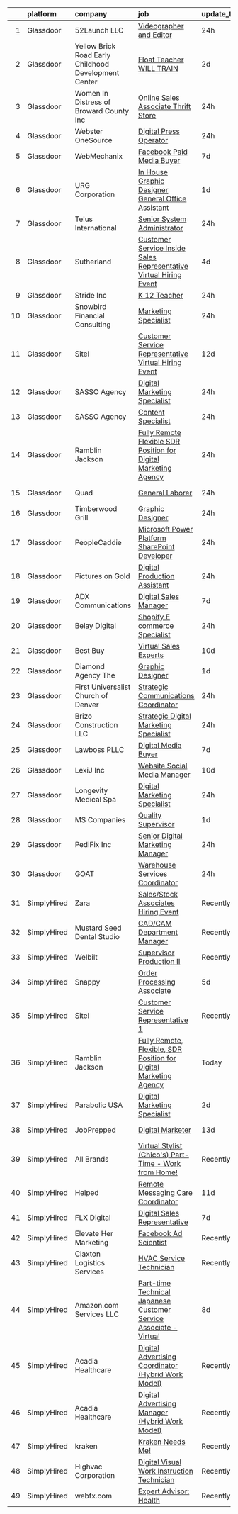 

|    | platform    | company                                              | job                                                                                                                                                                                                                                                                                                                                                                                                                                                                                                                                                                                                                                                                                                                                                                                                                                                                                                                                                                                                                                                                                                                                                     | update_time   | location             |
|---:|:------------|:-----------------------------------------------------|:--------------------------------------------------------------------------------------------------------------------------------------------------------------------------------------------------------------------------------------------------------------------------------------------------------------------------------------------------------------------------------------------------------------------------------------------------------------------------------------------------------------------------------------------------------------------------------------------------------------------------------------------------------------------------------------------------------------------------------------------------------------------------------------------------------------------------------------------------------------------------------------------------------------------------------------------------------------------------------------------------------------------------------------------------------------------------------------------------------------------------------------------------------|:--------------|:---------------------|
|  1 | Glassdoor   | 52Launch  LLC                                        | [Videographer and Editor](https://www.glassdoor.com/partner/jobListing.htm?pos=122&ao=1110586&s=58&guid=00000182aa96b1e4ad92c9171c0974f9&src=GD_JOB_AD&t=SR&vt=w&ea=1&cs=1_c5b06cfd&cb=1660719379732&jobListingId=1008074247429&cpc=AD396490361E83B7&jrtk=3-0-1gal9dcmritle801-1gal9dcnikckr800-ae3fb79d69bd6bd1--6NYlbfkN0DZZww-p_mr8GWlqIRBY21Wjl_Fk3kglyx5_HcxykVqwXZdTK_RQWJFrWtbYhgdtNMDiVeeHOfhcA2MNBnnXmsSlfR-3K3tU4MA1z9MSt5AlshsUllDUdWk4VXDIdveiHOewIdA4Y9MtrJuAzktvgx4VGI7b_qQzeeXXJFLi7ALxUvQKer3-n7q3_5ai5bKoiaQ5oxS9MR2X616dnDSrxvcLOqY9zxOqSi4pNrk5yXYCOmrNf0V64PO8WS5s8fB_fk1OgDRfgmQH8OjLu0AFnRpo6XM8EDCGaZgszF3vw8hbYBoRY-3_cxP9er-eEtOClTyghtL-noKaYI_taGf_GHoUFdwxv93fLm8oi9PkE9hRvIKR999ONE5gHJ3km2XjcfaQD8saFWljsBbBgkqEhZuBXNh1GsyHopdA5ponu6ybyQPkqAhox5ZL_AwAi69TmDYnOnDTW1I5aXh4agUUUCDQNSkiGzsmXSHEGAO658eO6agIUDgTu5yTZXfxcnMj8S1UcGUtXffqQ%3D%3D)                                                                                                                                                                                                                                                                          | 24h           | Framingham, MA       |
|  2 | Glassdoor   | Yellow Brick Road Early Childhood Development Center | [Float Teacher   WILL TRAIN](https://www.glassdoor.com/partner/jobListing.htm?pos=113&ao=1110586&s=58&guid=00000182aa96b1e4ad92c9171c0974f9&src=GD_JOB_AD&t=SR&vt=w&ea=1&cs=1_9735487d&cb=1660719379731&jobListingId=1008070678597&cpc=968C91D10CA48408&jrtk=3-0-1gal9dcmritle801-1gal9dcnikckr800-f44c73951e2bd173--6NYlbfkN0By894bYVAw3DJzQQDPgRjK5Y_hEQFS4SfYbfsAwMxwiZ1QGHFfmb9vR7UixgIWZqRaAPDat4PjTDFCqgUOd9bQ389Xn11jfEVATgD3iLCZ7ROMzvTKpXGmYJnc8g1eE2sbhzQIrRwtFlPowPMl3XjC5dBtTXsIfENrOG4TD0wVcKpdHl52qUFDggXSgHmu5eCfweA3jArqXgx-4QhcgLUOcHX62DqaNznMJ5gwFtVwEj0xP9Ke60oWKBo9UBalvlM4Ft_9-vELoZaYFHZFy93AH6dtUA8XiIpVpx2yURNCkRcohBqQo0KDX7h9tUGALzfxyowoHBUVL_RDQaD7kykUsdAhHnCFrnPe4uVa4AOcFRBkPTXMSNctaiaDMgz4Fsv8Coxsaj4l0ny15BIVuauVnFOWr1vZOkUF05UePtRSpdSSYCFb7NP3e3NkDKCQxV74tZpEwjw_HuHlR1tt5iX5SscHC1OXkpbIsABuIptua4hxOuFNSwbSpP0tTViWtwnQzCfI-lzXvQ%3D%3D)                                                                                                                                                                                                                                                                       | 2d            | Minnetonka, MN       |
|  3 | Glassdoor   | Women In Distress of Broward County  Inc             | [Online Sales Associate Thrift Store](https://www.glassdoor.com/partner/jobListing.htm?pos=123&ao=1110586&s=58&guid=00000182aa96b1e4ad92c9171c0974f9&src=GD_JOB_AD&t=SR&vt=w&ea=1&cs=1_027ad985&cb=1660719379732&jobListingId=1008073582860&cpc=70D6958B2CFB98E6&jrtk=3-0-1gal9dcmritle801-1gal9dcnikckr800-3e2489478b1d4969--6NYlbfkN0CIrh6IBDBrgnsBvyeMr34tu2mBBzIieLAAgtM-yxnsuc4VkHyyDST0ljTxVH7OLy4Dd-PVJG0kjNw07uCmW7BE71zmTmfbP78zIzUIDEDSP0kkyL3vnbXkKaelD4rwUoKtJWAH2ZHnn5p_iwsjOX0ro-7GDG90oPr_8BShLDcFBJxVg1el3UKyGomyW_8JeJpx51ZmCsH4ikiOOfV0-6XnoviOSfzy5mCFTMofLdbDiY3o-35E5erez-3odAdRBc7tzcYN1OkT2xJMQyz1JVXUZ2fpyPp1bEVzN6tcLPXsRLgO4Wk7kpb69s3elLpFiT53pUwyy_h1fgnZ35YJCA7nNpu8jVsH7xKacmbI5XI6oOgiW3QdQhPCLcY31mwG07xYRgP579Tb-AOIrLHWc_YrybgIeHc7CxNocrPkJPweawK-zLv78B3_MetNb8XtSUv29hkaEeDFt8fuyxwl3gaSfxzbmXQ0u6WjKTZkmIS0jJpMRprOXXq2LgSmO1XSM0P0QnDLpBuiSg%3D%3D)                                                                                                                                                                                                                                                              | 24h           | Margate, FL          |
|  4 | Glassdoor   | Webster OneSource                                    | [Digital Press Operator](https://www.glassdoor.com/partner/jobListing.htm?pos=101&ao=1110586&s=58&guid=00000182aa96b1e4ad92c9171c0974f9&src=GD_JOB_AD&t=SR&vt=w&ea=1&cs=1_60efd91b&cb=1660719379729&jobListingId=1008073409957&cpc=1C3318CDCA7FE79A&jrtk=3-0-1gal9dcmritle801-1gal9dcnikckr800-c36d78369e22a385--6NYlbfkN0D4nuovUOU2dPryPr7-xanE7ZFWASvaSyNm3BqXIbrO0v46kTBl3eyu0XtOk5wI0ybFsnawyVp50fi05lkAAennmN-3j75_S-QH5ALOVkCWHmMvviisdhCxXQ2VAwjV-3kOetHAvburJFC_1JLKF0yQuCa4gOpxOAP48Ao1M4JnHWhKZlnfJc87svnwMrDIg-1C_uXj9vsxHPDDFdp9nvHHowdy9_WmlSrSu6ylUTNznqBRu7esg8jHK-MF0UTwiBH338hJU8J-7VDgkSTnalnVvuSYmB1sfUb0upfiVQuH8V7kqa2EuQOxrh_ldcbaIQTXPtedo2ilgqYelyEu_E6CBp2DWOLN1k4KquvTB6F87QdDuTIta76CDE_oiiWw0MumoQ-svh3Vi1ebJpKVW4YXUxb8jdcb6WNGPB0UmF5YhI9pOVUOg1OlO7uuQahyqTfQUatwpsxeMfgQXTvMJfl2mVH4xwO5sBb-fjyVTx7h3JmbXrUmOpiJKGjZI0ugeRqZ_MpziWhcTQ%3D%3D)                                                                                                                                                                                                                                                                           | 24h           | Hanson, MA           |
|  5 | Glassdoor   | WebMechanix                                          | [Facebook Paid Media Buyer](https://www.glassdoor.com/partner/jobListing.htm?pos=115&ao=1110586&s=58&guid=00000182aa96b1e4ad92c9171c0974f9&src=GD_JOB_AD&t=SR&vt=w&ea=1&cs=1_95e66960&cb=1660719379731&jobListingId=1008063592710&cpc=FD1C1DA32C38CFA7&jrtk=3-0-1gal9dcmritle801-1gal9dcnikckr800-cd54ffa0757bbdd4--6NYlbfkN0CObCLfMXTMyL_KECV5RXNXvpiwa4VbeSNQgmgyWO1SbvZMZ-Bd6wYTC1KVZGXovGLKiXpHxbyuBZW-ID9bl3TMszi7O-dUbcGRUuP6-wIHKr7V54zFrQwU7xRdhFqDXt0_jTKDoATrEIuK7VHVkfSsaIiliaDn8QuJQ5X2fOScqeekEnktNTFOI71Hi9VK4O1Rhcr8ghxxp-Fnb-mmPcvclGi_xXZKusj-IS9upnnzVbnHzGRYgZHzSemopVRWz5aYy5ffGzK6Vvxg2SYFZu8Yu6HdstFgzFR2ckg8oxc1SolMv7pIultmQtoHl2U8Xcz9GTu7cw6Koa8zz1jjycpjSpog9PwEOia9YOrQtanteCnjEPNUayPbMPavM3bhj7LBCeItgHCx92yogFnGXluKeJYQ-Op6bnb59z8j_T8cjAzVZ_lfLXK6KWO5FNVU-RUpBS_HmJOhwnk1DUxWyY1W)                                                                                                                                                                                                                                                                                                                                    | 7d            | Remote               |
|  6 | Glassdoor   | URG Corporation                                      | [In House Graphic Designer   General Office Assistant](https://www.glassdoor.com/partner/jobListing.htm?pos=129&ao=1110586&s=58&guid=00000182aa96b1e4ad92c9171c0974f9&src=GD_JOB_AD&t=SR&vt=w&ea=1&cs=1_70edb09d&cb=1660719379732&jobListingId=1008071932055&cpc=E521981D00147CE2&jrtk=3-0-1gal9dcmritle801-1gal9dcnikckr800-fbf917e1c83c2e0f--6NYlbfkN0Bo23W1IJJ1KIwA6qtxJizX_EjRAEQaVZYjHmbVMCT4waUppyhVOVy5fyeF7ufy8h2QAQcNMZbPOfDfD7t4_gp3hYyPIbT-VQ5cPCVWInd3ulZl8w5rE2gfPeo-NONdOn9lA6rp-gcrHrreMHB-zybyJwBe4h_l-Bp9q01mhRTFyaCb5KNfZ9YEjwDM2_ynZmHj5bEKX1IOf1wd2foe5BGnjSIF9-EsII1ArumDmtRutpCvi89qRFGDv2JZPIeGpMxGxX3ZqAL36xgdn24V3pVM4YtWRwJgZKie0kFnbMuP095qZh9yVK8yeNgDdY2juQuiPOUBXelWIROQPhJ6QaEVD2BKHdM5dS7XyPDANR0VSt69ORT6fabdTaAPNwG2-XNtrJS_awDdXUXYP9kHkfSEDB-CNa4zA58D4XRXt6L_xL5Or7zAK3j-8509DHJlUBx9Tb_dypdvD6jOdzwyLyNssMWjap1T22sgWzwp8vV1qgi9Xmi54T3UOrdeV5HqzGP9qdVMUHQTJm5Di7rYgGvCvF4yoGA3upz1lcSQADSiHg%3D%3D)                                                                                                                                                                                                             | 1d            | Chapel Hill, NC      |
|  7 | Glassdoor   | Telus International                                  | [Senior System Administrator](https://www.glassdoor.com/partner/jobListing.htm?pos=105&ao=1110586&s=58&guid=00000182aa96b1e4ad92c9171c0974f9&src=GD_JOB_AD&t=SR&vt=w&ea=1&cs=1_6bb56e87&cb=1660719379730&jobListingId=1008073895518&cpc=6A461AFE751253A5&jrtk=3-0-1gal9dcmritle801-1gal9dcnikckr800-fa5dc5aa041090b7--6NYlbfkN0AdGrDT_OdrtthzsxK-GnvOK7_TOwTlzanfCd5piQttZR8OGn77ICtGPtv5gJXjguIJyb81xq_Ys10_x1SOhGgob43T67--HONAC4AlqkKoCwwyQ-edocub9_LmdKr5FvRVn0zwO5l2lVlgHkH_OM8w1YKpldEFOeZc552ISshWPSG5RYFPrN2XTTZ_j51XQDxEiUFvcPh23DPF8ReLd0YV1-hejRi5egWzjSybhJ1k9c6zidFZwlv8fl5MvjshTssFW7oMBFURbSTIm12OmRO2DOYwAwv26ZyFdrQDDaHbER-iH035bZpKUo1yUmbDfhXaMScnY7AeSG7EkCevdjlHhFDxh8V67hE01PgjKKAhY_3pUNFBHm4rpKx4OpZYCyW50G_stO45FKJ2JM8LN1NgC2GHwlPdaV5LaQUsX6pTftRBg5QExVM5mfat11vNMxckA5hXdDlltrqdx77e47OQNUiYDakZ_453IDpWYHH_0SBWGdPflnblf5E94dDnihipHPDU0MrBpw%3D%3D)                                                                                                                                                                                                                                                                      | 24h           | Charlotte, NC        |
|  8 | Glassdoor   | Sutherland                                           | [Customer Service Inside Sales Representative Virtual Hiring Event](https://www.glassdoor.com/partner/jobListing.htm?pos=130&ao=1110586&s=58&guid=00000182aa96b1e4ad92c9171c0974f9&src=GD_JOB_AD&t=SR&vt=w&cs=1_eacf5bd2&cb=1660719379732&jobListingId=1008069042888&cpc=1FF74F442D7FC309&jrtk=3-0-1gal9dcmritle801-1gal9dcnikckr800-770071abf3789e1f--6NYlbfkN0Btxs39KmTzjw_u_hUXcyTcLpNeUj18C2Nw5A7DCW0FWFwa25KnV6CXmPRy6i4itVZ24HnDKbOVR1LezfCgPVyd8SHq889wpswUBrQgfWZPBX43NE8TJgjZGgZmNOhPp3xK9juAsjpG_C2FuCx_9eYFm2hC3jryOcoxKsJ3P3Dd8B7HD6qgGKxTUiEfi3k0DeOI2ffD34aCYSpfeJ9axsb_3GYSe6ayAarnGYre0UwDfiprlZPoxHEiKQ76pkNvq875GKxZR7ZS_6Fc4XHUhytTFx6gDR_qyTTSPxiNM0vd-ROe1KCNv2VLPQYlZ04PvxKJbiWAfh4t9_EURl7wUnjqgygRzneMOlcKdBod9VCrfhtwYcVk8BBQdfjz9KU8Z9vuV3N6FKJphw4EVq6JFEHxMqRYZ1sFIcy3L9hEDgQiffN2T_g8CqNVTSovjmQsELLxKez1TbmdDP41iN3bYXE7b24gjQQPZ9i3kZZIyEAVusWszBDtKeZXzGRa4KKAjPYzwt0NsPpvf-GZhGQKb0c9RKBAxF9z-pzF4urkBtKALhMEy2OJ1plLHOlXcPlXmnvQy7CHzksH4RFNRs60omNtVcycuMOWeI3JOJ6XQoANnZu7bcaRUJuoVgDqbNI15vsGWqAvVE7kow25n9oUClhygHlUGg8E-sAOgzY0JG_NIV3KcCxjzh4RxCozGvLAn4ETU9JwWnnELsfEc1w33jflWFX0LgCc2qEiyp18yc2EGEJR5lvJCqht) | 4d            | Rochester, NY        |
|  9 | Glassdoor   | Stride  Inc                                          | [K 12 Teacher](https://www.glassdoor.com/partner/jobListing.htm?pos=124&ao=1110586&s=58&guid=00000182aa96b1e4ad92c9171c0974f9&src=GD_JOB_AD&t=SR&vt=w&cs=1_e196a3ca&cb=1660719379732&jobListingId=1008073937456&cpc=4050D81B60456B41&jrtk=3-0-1gal9dcmritle801-1gal9dcnikckr800-637431e51d886671--6NYlbfkN0CvdwklXJR8ilq33FGhQFFoe6FMxHufu4eEPSreuBfVLvJsr4_xgAHFrJ8v_5jZ5POUwkcW5AkW80lWot-onemPgRu57g6I9AWM6wQWme8EVV8m29buCh4RCVKnCL3tOucg6ol6s5MFoECcxEhFb0umS8uDQrV_qOEzLo_eh3Rurz072XqTW4MxLCzygvTxsi8fXf4ERTKbHYlyLh6-JrG0gQGrh4QsiNAU6oqAFj5t3MUp21DafJpp5O97OcAp-jQLryIZnDHjxHpqfHK1ym8wpYInmxbCovFV54DsgiMzfXNo5girsuiR2kfepjZMRdrleqMjai__F6A1dho0PoZEtWyGQ2loadbsyudHnvvpH6OmONgoe6DEiBRxdZuG0PCUwhPLWGearnFS-rpYUSZ-xLjPz29TeUB8Mz6kWAM1y0hChBT-5gkCVB56UZvt2ZT-fyIxl4dqJkhGfUqefLuY9zolHUDBjOWbnb2AcCMVYFi-ybP6NWaqstAX1dWOoemcd0Zxibw-1z7xsyPGI_-pX-XK63X-j1rPZnUHQUSiR_8_vkPEZwxaQVVS4xg8iaMmE1dbXUZ4XfTVpZLfeCgj5O-_wAh_ndMkTA5aJXOCYJtnEER79hhB3ab0NFjPdYtkiy68_sO9Ese4Zem9jCz_)                                                                                                                                                      | 24h           | Remote               |
| 10 | Glassdoor   | Snowbird Financial Consulting                        | [Marketing Specialist](https://www.glassdoor.com/partner/jobListing.htm?pos=121&ao=1110586&s=58&guid=00000182aa96b1e4ad92c9171c0974f9&src=GD_JOB_AD&t=SR&vt=w&ea=1&cs=1_8ddc53f0&cb=1660719379731&jobListingId=1008073756723&cpc=751E07EB93E4E93C&jrtk=3-0-1gal9dcmritle801-1gal9dcnikckr800-b450575146efc136--6NYlbfkN0AS3oPsAAmCngCu4U51_2RxXyfS7TdWOFtWPOafNW52IzSReWxrra4iaYvbTqMh84k9K4pMgLB2pilA_Mxpii0YSgz6uBJnmWGT8pEMJgE7W6gDAFvfQj9xWAtXlehkEwSebt4JW_njAyVPLHny_n0lEtghlw66rzC-hPL5CUtUINp1jkqWIN1HVEfRAFmvCuq83Qc5dd7ZmZquXF1tT6jmIhsVHvgE4IebQn_ZkgsREOc2ne55cuNgpX-jLnNEa2bdPWJONTU7Zq1knUPvsrUXK07lroNcx6MOq-N2cURotHuQJflrxgKl1jfjKC5I6XbBR7Kl-JoX1dDuEoRu_0NiP71IokEANGyGjhbUWgDTLdHOyoCxZasB84PTQNmlF7teaNoOdU6AqVXjQDsBXmQpxDAkR4898Yeu-JVLicRMd12V8UZ0cQxGm8np0rNdwsCSHDJ5RNn01dDjmK-b0G1uaF2CnjMKZkziX4jKgaPHdntqoLY2xx6teVkbZseikfqpXd3yESGV9Q%3D%3D)                                                                                                                                                                                                                                                                             | 24h           | Naples, FL           |
| 11 | Glassdoor   | Sitel                                                | [Customer Service Representative Virtual Hiring Event](https://www.glassdoor.com/partner/jobListing.htm?pos=125&ao=1110586&s=58&guid=00000182aa96b1e4ad92c9171c0974f9&src=GD_JOB_AD&t=SR&vt=w&cs=1_0e8026e1&cb=1660719379732&jobListingId=1008053101515&cpc=632C08DE5A4EA969&jrtk=3-0-1gal9dcmritle801-1gal9dcnikckr800-7149356586e82d9e--6NYlbfkN0Btxs39KmTzjw_u_hUXcyTcLpNeUj18C2Nw5A7DCW0FWPIovQIH5oyMC9BvLg0A8mUolhh8L4fBTRL2x-tr4i1mgL-9ngQT2Fls0mW82ZoL2rb1O1cwjqyIK_SNt9exYnWGnuZvRfvugd91MqPU03GH5fMsduQoU624-EQxL5fUlZhpN0Q0hid7Feawl4GdRs6BuO2Mdjr3Uhxgi0dGv69Hc77EsB4g581IWI_usPSpQAXKJlaXPt5AtP7ivB1YuLL2_Tj1u1I3m4NapIVpC0e0uHCqx5mUmoEzUtPnW3jHXmX2aJYntwd5VMqjghP56wLzbg7HtGgCQ1ccMYCMNVKjyAuDeXrCuVqKn6fXzceLcLzyYTefxtr1biOHiciwTXjc8x5lOpD__Xtxh5-yYasCbRxQJcqCLgvIfbFx5Mn7YV-8PjmAX_6Dgd-TMHQJpBOSJWq1IEpE5ZcctYMiKe4YqDIkZMl2KXXZ8yAQrfWjMpkozuGr7Sc8t5Ae4R-PAirITjry7S4CPRFO8pnKulmCOqFBprX7ytfYx2DXsbRBSyJ_NFiZfRWq2DWRXjEzomnV7OzwBygMTH-EJk4l_pWHMbdpUCxFemBKt2BH_zIwSTmklJqDz0EtPa5ZbGMP8miGSZZRKpQ2YIF8Xn_GHyGajv8w7ObVAifvSfxLTV2D3Sugh3I_WFh73ocKPBktaR_v5fkPaRRNcScFNR4vMZEgx4W1FdYhCkOFlYExyWbPbA%3D%3D)                  | 12d           | Crossville, TN       |
| 12 | Glassdoor   | SASSO Agency                                         | [Digital Marketing Specialist](https://www.glassdoor.com/partner/jobListing.htm?pos=107&ao=1110586&s=58&guid=00000182aa96b1e4ad92c9171c0974f9&src=GD_JOB_AD&t=SR&vt=w&cs=1_1ad27f4a&cb=1660719379730&jobListingId=1008073887565&cpc=C19BE7EA145E205E&jrtk=3-0-1gal9dcmritle801-1gal9dcnikckr800-28cfdc2199b1031b--6NYlbfkN0C_Trxy-ZqughH1JRyqNjrElYiQGaKhfd0eYY4e43qsGRNGMDs7g8-XCzkARHftkyC-wjClCUTvw-XGXiGajDora-juAftgUb_osdUyvnnjZ93tcd5gKIIai4EMoJDsYIBZWOzSQMv6GZsSBIUlwGqfzDkYr0vjOM1P1kyrt4rF1AkFKN7VLDxntmt5EY0IHixVLp1-yh7Q2qqbuMPEm0m3cc74v1usXupoFtpkgx6aS_dVAyVbp-ZXHF-2lDk2utFX-JPU4FV4aoOCFNGzItUqTdS3I8O4uinF57cedwNGEVGgiqHJ2VREiyTbB7fMnw1wafYhkKiFcWS0CghVlpBnp5OSbA-hccfbdDthST1BnigeG6qdTQ1Osmcu1VY1N3XTPENCPfhWm1CUreypOeu8hVwWhYMgReyI-O4DRlgvzwr0IaLQljWh04_Rojh_iTru23hL8_Xci1-H-U88A9eE8aC8yADKZ26sTf7SGw0vBo1DIu-HxGfQNPTQQe3lUSAz1rybs7t4FAPvVbXSjY6_)                                                                                                                                                                                                                                                                      | 24h           | Remote               |
| 13 | Glassdoor   | SASSO Agency                                         | [Content Specialist](https://www.glassdoor.com/partner/jobListing.htm?pos=110&ao=1110586&s=58&guid=00000182aa96b1e4ad92c9171c0974f9&src=GD_JOB_AD&t=SR&vt=w&cs=1_c6546066&cb=1660719379730&jobListingId=1008073882531&cpc=BBD63848FB84346C&jrtk=3-0-1gal9dcmritle801-1gal9dcnikckr800-420ff3cf936eaa9b--6NYlbfkN0C_Trxy-ZqughH1JRyqNjrElYiQGaKhfd0eYY4e43qsGRNGMDs7g8-XDDn8mbIAIUAjk3H0-l8d0985xCyJe4_81uNN-2xgcVEEywSP8e6QJqZKjbHFx5laAFCqVts_O_sVoTOJdol2hY1PAglQxF9weftfM0Zt8c4MltIWq2tvzn5AQuPdF84LmjsFf4NfIEo-Ebj3pzChKQg8RS0fK0DaotUBJVKORXlQOWAFOpMl8BvSd9QgmCM--F3bCYW6xaUbiFHm7lMDAfR7_LBpZBdeAIXlSCK9ks_Zt2JBgr3ri2F09ARCy17MdloifJ5g2qunMJSiPdfirRbux2omkk3XF1neCKBkoFVOtrIlKFCrAt1PDpcbUHhNTaA3GxpS0Yd6NMvAEuQrXztfTzDSEMnfhxQYbSKPuWWAPdj3LKiEwYNvzqAM1oCQ-OPbBaZFSkTJ2UCFdLjIYaz4Jv6_XFPYTNwVqLazYiDEnOBIRsfdqKp0GzxoUPwyIZwuWyOglwH7SqJ3KL7l-AaFzDcjxrFw)                                                                                                                                                                                                                                                                                | 24h           | Remote               |
| 14 | Glassdoor   | Ramblin Jackson                                      | [Fully Remote  Flexible  SDR Position for Digital Marketing Agency](https://www.glassdoor.com/partner/jobListing.htm?pos=102&ao=1110586&s=58&guid=00000182aa96b1e4ad92c9171c0974f9&src=GD_JOB_AD&t=SR&vt=w&cs=1_596ba67a&cb=1660719379729&jobListingId=1008073676034&cpc=BBD63848FB84346C&jrtk=3-0-1gal9dcmritle801-1gal9dcnikckr800-50f5cac226994bf9--6NYlbfkN0AtFDKcgQwEtd7ukk3lPhOscExm2MDYuKh-p8HehFEL6sY1ELsu9ZUWpn8JxInztlM5XC7Mul71EzFmE2xfx0U89NSvO_D0sN4IAdAHBREj6U7BuNB8lTj1QjWBqyYKMaGCCVWc_jjBveZ6cXfr_SfpN6F3NXq8HmIYkOAJqMtq12qKWRouTNEZcJcKxIVaalZ8oYFOY0QRC5GXMatRiCCik2F-l8xLxVjjCd7Bu4kEjbeBrtDYu8acW9qijtahCAjeffBK2BdlD5bquSJzcNhN_1UKlyGoVK9JzPayqYL2MF0tYb1rDsxy_AFOOYLJiKml-FIUhbUuabaMwfTHk4PuyP6UUWTTvDtkp5AZXZMW9cLNbzmI_rwlW1kWJPrlGR6l5jhREoNb9vekLk2rQk3LtmF1jBSC1Lz5j2wraz02Se78X93i9_zDYmWbrwVF3T5Mre0k21pwQm4qmwMqNzyd)                                                                                                                                                                                                                                                                                                 | 24h           | Remote               |
| 15 | Glassdoor   | Quad                                                 | [General Laborer](https://www.glassdoor.com/partner/jobListing.htm?pos=128&ao=1110586&s=58&guid=00000182aa96b1e4ad92c9171c0974f9&src=GD_JOB_AD&t=SR&vt=w&cs=1_6d3658b6&cb=1660719379732&jobListingId=1008074549130&cpc=14D5209370AEC984&jrtk=3-0-1gal9dcmritle801-1gal9dcnikckr800-42548b119c2d1209--6NYlbfkN0C0XETh_9p0hFVWodd5b4yyhLbSJ-n_97YuXeG9ZsPyAO_rZ2JpYdwEY-NDkU1-7dKYypytRxLbqbF8H_LTUkU1Th33zBg4qwtP-jFDgh9WX2-sjpuQVVcCL_7JjBUX4U2DZZL6HLR572aNr97QOYZwb53vG929GwsW3EfNBzEFeL-7mGqcwBRXflLEBua9Rz-JsVy875kY_WbP2xdszWVOYD3Ico3OdIvEGPMK-akC_09DcJGFn8SbwMHD-qQ_v27hKMpUpu2OYSmrn4BYoybmLlit8IUK5TL9bEt5Jrx0qdaWrHqz1HOeqyyTwmZvLku_jVuO6QRYPRPRJF7Sd1bClZ4KtOFKDJE_BaLleS6DmKNnrzQiiLCfLIkyhaKSCDxbeo92caW5EwrutsA0qr4kU_70c5g8F-XVzKV_a15Ft0acqjB1ppfmm8CeE95h1c4%3D)                                                                                                                                                                                                                                                                                                                                                                     | 24h           | Pewaukee, WI         |
| 16 | Glassdoor   | Timberwood Grill                                     | [Graphic Designer](https://www.glassdoor.com/partner/jobListing.htm?pos=126&ao=1110586&s=58&guid=00000182aa96b1e4ad92c9171c0974f9&src=GD_JOB_AD&t=SR&vt=w&ea=1&cs=1_ab446054&cb=1660719379732&jobListingId=1008073854179&cpc=AF02A54CD0F60729&jrtk=3-0-1gal9dcmritle801-1gal9dcnikckr800-63e858233ff54afc--6NYlbfkN0BrO1qSPha1Km_aTYouKegGbh093qc5l6-trJDbqqzGQ0V6vUiJGwubsQqaGJTERQWCiPOU76p-rAnADRAIAjVCQO1-7wD8_YXlo-sM78ebu8pYWH3qqLdl4IBZ-TV2zlykbvIvE2eN4W1S7XJ5obOLmgrWweIokc4YncEdzbOvEiTP_1XX1Nz5uORB5TQtO_Ho-U75qqSTM6R5c8xRFU-v8wNTLds6uNML1xygNzw_8-lMbQQK09ce8afzMZyRHpBcttddiixar_52YBxBXYs-lJHlOEV5OGAeFrdMQ6ATlC9079w4oOhpB5di32Hk2N-CzxpLeWppWpCo0sX82WvcI8G4rEAWsHMXJub8RvkERuDuJG_72bsp2Va4MTfMXcxqg-oRjYivx7fguK0MQWqwf3VfKB71PZHfZ8Au3ZD0MfNRRdjOIaBTy8t3mvq4ZGGmoaaerCqNz4ffN8qd2JRbQuaiYzHo0Y2thzTIslzv4nDBGFQ8O4EPvFXpYQ2fWHjiExeL51F0Kg%3D%3D)                                                                                                                                                                                                                                                                                 | 24h           | Pigeon Forge, TN     |
| 17 | Glassdoor   | PeopleCaddie                                         | [Microsoft Power Platform   SharePoint Developer](https://www.glassdoor.com/partner/jobListing.htm?pos=108&ao=1110586&s=58&guid=00000182aa96b1e4ad92c9171c0974f9&src=GD_JOB_AD&t=SR&vt=w&cs=1_edd2b813&cb=1660719379730&jobListingId=1008074601548&cpc=88C71AD61D38E582&jrtk=3-0-1gal9dcmritle801-1gal9dcnikckr800-25cb27816a45ce9e--6NYlbfkN0CnqT-NVp44Lkd9OpmSDsftW8EUHxjqcUKEdff3VodwUbHO3N2q8fB7AENX6kEpWwC59-Urk_nbWkL5cJEYiSJ9buuL94trNGe8W6XibuhNHvhV61jyxLBUzKOEyTWWypZBqrM7AQeOIPQ3JNRP9QwCmLzz1oTF8sfsq2IX0lFZjsevdJY3xC9CCdov-N9kLaqNSOfxfCAURhWZrgH8WRMlJNecHNndhuk5AegbCwMP9Z4YAnDJ03BJwy7ubIfZS-muTn2mrBT7slJtt-hggTLS4KsNmsH-_U-Zik3DoQaxjKxdq_CBzEBalWulqURfjMNR6jhPzEWB6S3uJRi9_3H4s7CYt_y3OYCailr1DmOv4qKHaao31RYUmynb_ai1y8Jl7FWUDlQNYzwL2SxchTyrv9mojiBzWQn-gzIUV9XwDyhNGo06fO5gbrF5RJzBGv0pxg51NT0ZGlBmIs0l2SRkSCFaAhOIm-0yA102jgfemDOpcXl9dYjme6vGrIkQAVuxStLld77ExRhYe0BcavjCDpuhVH15Ij8cy54ZHDhg3byuXOiEawtzcYKppascff_gDZ3mcdlQfw%3D%3D)                                                                                                                                                                                       | 24h           | New York, NY         |
| 18 | Glassdoor   | Pictures on Gold                                     | [Digital Production Assistant](https://www.glassdoor.com/partner/jobListing.htm?pos=117&ao=1110586&s=58&guid=00000182aa96b1e4ad92c9171c0974f9&src=GD_JOB_AD&t=SR&vt=w&ea=1&cs=1_1e9f021b&cb=1660719379731&jobListingId=1008073733533&cpc=5FEB1BEB8E14EF52&jrtk=3-0-1gal9dcmritle801-1gal9dcnikckr800-58d5ab5e8ff81357--6NYlbfkN0A0P4XunBm40UnfhGRn7Jm12sIam7plPTThDohIKBb12_swwWFGllGHBT0AWUxsff3YnN2DDar7Q7RrGRCX23v8HhQzS1oiHGt5ub_JVMH83_M4EBapK4NndtKbyFBnYBuAXKfU7jrBO2dZHbncJGo5kDgX8lU1L1OGC6-E94tUPh9uE9F65Q8ciJ9p9xrE6pxUGyul7KzDUNeUQfN1YA3UT7wvhmSy117Frjg2a4-MlrhHY7oXT5w3RbEXOJjFOaON7Ib5LMAj3CryTEQa8VlL_ao4sHFspkjTV9bgIpjW0WA76wqyWXM4f48tqoWTsp5RkuwZBRhelMIIpDl56daSwF3qLxRAGRBJFB-ziIcQ2unoS4cOf4pmRyWjOz5KrGXaMBHJZ3jvqURt4N4A0yc6xRSKg0ldKEcIV4nOFMOu9qcjMythbrI_LanMXHHjXR0hcJQRccWko0Y91KN7NXwGDJzrR5ErIdqvEXYgxnUkgqRMoZvqGYt8KYBMWXJJ5ZI%3D)                                                                                                                                                                                                                                                                                   | 24h           | Linden, NJ           |
| 19 | Glassdoor   | ADX Communications                                   | [Digital Sales Manager](https://www.glassdoor.com/partner/jobListing.htm?pos=118&ao=1110586&s=58&guid=00000182aa96b1e4ad92c9171c0974f9&src=GD_JOB_AD&t=SR&vt=w&ea=1&cs=1_fe748642&cb=1660719379731&jobListingId=1008062713660&cpc=C17E88BEEFAF6676&jrtk=3-0-1gal9dcmritle801-1gal9dcnikckr800-d9c93684ee9ac75c--6NYlbfkN0DGRhgYHdTWiYDOaovr6so_XQzVcMHIKt77kEA3tEn8GFoWT31dMhbPPHFhOrMnzQ_JU63Lsv39Ay5a-6sKOeTrC7108pb3oV-AsFEJvhH6hqX0R_Ejh2FOBWRNSqigOhPXDIpZ0iATUTOvPttpZHkATLoe8hUGrydUXLkS86Z8SLw6SWSHW9K8_g0NxVpCigfuD2EeJVhUcOEIjWmhecMafvrSV_H0mBwkApvcNkLZFuzHbvfqmOWNVirRrGsBje4UJH8sFEVoU8Z6Bmt5LOz5I0eulZlz5Nq06lcX5g6kCVjMFKhMOAlVH_LINcSqaHzPosn2Liy8_udhqzPb_UDWUVUKEu1VcpkimIC08iNTN1gI_zXmx-RdVJZ9JPb9gnze2_oV6G3r7fiFI29Fg0pW-KWlKweBUTEnQoLisroGfkSdhBgOOVz8P-6d-bkBinVu6r-T8PJ5J6jComM6p_XXCYk5dH29TL_whm06qC4wtW8X0KtkdpgXACV9GXEKw00%3D)                                                                                                                                                                                                                                                                                          | 7d            | Pensacola, FL        |
| 20 | Glassdoor   | Belay Digital                                        | [Shopify E commerce Specialist](https://www.glassdoor.com/partner/jobListing.htm?pos=104&ao=1110586&s=58&guid=00000182aa96b1e4ad92c9171c0974f9&src=GD_JOB_AD&t=SR&vt=w&ea=1&cs=1_a8e1d024&cb=1660719379730&jobListingId=1008075259774&cpc=E509DD49A6927373&jrtk=3-0-1gal9dcmritle801-1gal9dcnikckr800-95b2121c468b5511--6NYlbfkN0A-lea-n1gSOlHIQaEN0DRDzOLhljwdPfSYid4xEWBOOCzrgH8N-GPqjqx44N_GD7r74E8o56Q4MxZseHoSZtv02VlVeaLQXXjOYkQ45TmlGkbf5lTjJ58ZH4XVb4-uHDG_XQHpiTDT8kNPY4Cd-UcuDOQ74e-u2ai5AjbxAStD1dxWlkCpMDtWJiZfbnCIptic9Du2PUWvg9IFqFPmjnImLievEjvpPDz7SzRfl_ZPS_fw5wYuWVzunL7boL23tkuoMWBNx7uxrDJWZeuw6rxy30k0NP9StPrbPyuxuMGIW9pX4XgQXD5gChDkpN0tmtPYlsBc07MhjFwdad5v6sgqbDVRLp-0CBLfBgKxhzC5iZf7l4TgdPEF9TDENPK1kVJKAfAWe3hiX6EkykrB-IdBRsjdAOF6hXmSw6mZTjp0zbwS8dGV8J0IkaKEMSyzbRxHUNJqyJX0B4utRRReDiaP0Q3xMYDOOHQ9Bvtj9W8ob2O5zlZZ12xim_vxxM8h1nt1RSZgvkfPYw%3D%3D)                                                                                                                                                                                                                                                                    | 24h           | Irvine, CA           |
| 21 | Glassdoor   | Best Buy                                             | [Virtual Sales Experts](https://www.glassdoor.com/partner/jobListing.htm?pos=112&ao=1110586&s=58&guid=00000182aa96b1e4ad92c9171c0974f9&src=GD_JOB_AD&t=SR&vt=w&cs=1_3f1f323e&cb=1660719379730&jobListingId=1008057205118&cpc=71D4EE06E32D485A&jrtk=3-0-1gal9dcmritle801-1gal9dcnikckr800-c76152d1046211c4--6NYlbfkN0A3euUoOlcFOg58Q6nmuUh0Lnp17JpRiT8Tdiqcy7-gI4899BfEsoN92rMoeDELKgij6DcnOrt-93wJBc5V06sVXmMKShYNoLDNvRz8UcwTx4nAtn3yIbYXA4DESdh9xIdx4SXKttETeu0tFix9Fw_X9g-gdR-aSnV3ZpAK--ecOl-6PCfKiaAm4AKWsVLQf3hi7ToOz_tqR7Lya6vfjr_aL7bQ8hH1qvAvlYUmNFrjQB09pyH0FgO2jsqah3sXBUfjJCYqwZs4CrlOWhv63hOsmtba3U7X8S84-QTrJyg8l_-LMjuGOPAlHH2Ukvo74eniyzP3GgolqS9eNRxgfdfyhjEmAXxBT4kIsqGfeh5w0Cc3KFdA_GrRIbA4KKe92ADheUIn6BA_6XO0Xnt-WkVhnyn5thOwNiuE_KelmGRJzsyxUDUtNrz0EmqOJR5opwNLrrbNL1zDV8Hqk_eRlxMPgT5riULtrd28e6txHQpywtkR3J2Y5szK6uLR9I69q8I%3D)                                                                                                                                                                                                                                                                                               | 10d           | Bloomington, MN      |
| 22 | Glassdoor   | Diamond Agency  The                                  | [Graphic Designer](https://www.glassdoor.com/partner/jobListing.htm?pos=106&ao=1110586&s=58&guid=00000182aa96b1e4ad92c9171c0974f9&src=GD_JOB_AD&t=SR&vt=w&ea=1&cs=1_79fe6c07&cb=1660719379730&jobListingId=1008072012313&cpc=0C1A14C72F2C651E&jrtk=3-0-1gal9dcmritle801-1gal9dcnikckr800-0f195529789b83cf--6NYlbfkN0Cd5ZvLdai7cR0fypH5_WiGezUQesq24dbKuF0ly35yaxRTBN3h8ZOqhqX7ea1GsfWkwyqpjMfgBfw3ucNYBx6cfmisU1ZmfpsAD-Ys26Hn3K3NbfsRTR2BYIEOJXjfukdtB_4Vylu8XHrxck2DrKTY-Zs9U0LzoFX-KRaQX7vcIuKjKWhJ0CDj4bfq3zoDjZLA9pNEwUB3G5yJ8uLtswo0N84c6VYU-J5Rnk3lNYIJj0z73pBYXBXWvcXMDg8o0XxQLna1MIYA33B_-6XQ5l3zvuxVY25LTi4BRhmyJUKJ2MLfI2X4FA7dEJ0stJsJDpDKkEb8VUEwMaFu4yKvviKAZb0obVMEUSXVj_cNrurcCjt6IrIUbmwGQ0Y6-YM7RISwVboK1-jq90F0O9NnYMrT0GAvNd_YPC4uiXpVZgG7YwrXS65X1KQe_gazrbWS3_QXBDIvvmyd-CiqwKY2b86CKnkQ5hjSBRjQUi22MOsdXhdsecarDnLzC2T1jJm0Y3SoegPtD33xXQ%3D%3D)                                                                                                                                                                                                                                                                                 | 1d            | El Dorado, AR        |
| 23 | Glassdoor   | First Universalist Church of Denver                  | [Strategic Communications Coordinator](https://www.glassdoor.com/partner/jobListing.htm?pos=119&ao=1110586&s=58&guid=00000182aa96b1e4ad92c9171c0974f9&src=GD_JOB_AD&t=SR&vt=w&ea=1&cs=1_2d9afa49&cb=1660719379731&jobListingId=1008074310812&cpc=ABD31432EBADCA3A&jrtk=3-0-1gal9dcmritle801-1gal9dcnikckr800-e91383d955fb463a--6NYlbfkN0D7LrubahfXzLULO3N4IltxoZwu-8EkfySESD4eM-6dm-aCTEo9xFsk-zgkI5_SeKg1_hRspIbwPJLQG5SfUC-N-hd4t4c9UpYxG9ILfZ_h434yclcK0NzYgaY0p_SQjL-CfWZ-IDUdWBgChyUedCUbuQLsuQWu6BBJDXVVUVsD6X6lg1j1yxbieI_ARMO2JDLQjSRT2hPriHJC_DljZpjUQZhz9ruilUrxnyUcsnUUkpgEk46GiK72VW54dnjmE7WNXWL0EWHmBRgfHaHXoxUx3owDwoSWNOWRtyOB58fBKEsP6E_-asdO7HtPTAkiLJCnHfPh40oHB3zHya1iwPkLMSFf8vuAsx2Vo0-tIP02tqNsRfItMIkuivww_HIzXWyBJPcvkM7V6trrShgCS8b5FvQkXvhWt0YbbaJMba-t2XDGXP3whYEKoSAc9kd2zwi0cXSO3ukTA8jnfce-sAG9Ny7_aMuTY6OmrdX1_xxnDWAst1Ns1w1UlJ5ZvWReDr6ziDXOK268wQ%3D%3D)                                                                                                                                                                                                                                                             | 24h           | Denver, CO           |
| 24 | Glassdoor   | Brizo Construction  LLC                              | [Strategic Digital Marketing Specialist](https://www.glassdoor.com/partner/jobListing.htm?pos=120&ao=1110586&s=58&guid=00000182aa96b1e4ad92c9171c0974f9&src=GD_JOB_AD&t=SR&vt=w&ea=1&cs=1_7fbec2ef&cb=1660719379731&jobListingId=1008074339196&cpc=5C70DC7FEE0D01B1&jrtk=3-0-1gal9dcmritle801-1gal9dcnikckr800-b83c8071faed4311--6NYlbfkN0DgTZpNw4g0DrtqJj3_kGUdB5nt42eulwB1E8hu-KocchkkUFr5SGqGX3r5S3dpUfra-9uA9i7Ri3V_MnY3TVCQ--1w6msPWagXdrrCkvlujkjtlCEgM8aT27VxV3lLzMEhxfY26Gtzg0SNOYQu38ZcBcBJpMKR90owCYVs9JhBhUj8YqwUlUKNOIbwp-Vsd-HkmLpvbkMYnKnY-6Yzg-J81R3SoLFrXTUDqgs69npryxxNETSpHsNPUnr8sPXEcbRB0pR7dDORcgtKX73QPUO7fsi-tdQiZqlwszuLCiyRp5V8Dop1fosmBed2_wub8z3VVBDFnO-0-lPWpnAxC4zF_rpFtDtzlG0asdL-znRlDuDkVEfhpmYKUGu6meLQin-6K1n-O0rC7Ku0hRVj6SC3nSLPY_6D2UEanYK-IwadS8RMCkLYGsXH5aeR9x1Z18oE7Lh0s6EY97wGZzA7bbEgx1QkPyoyTO_5i4UawQtYZJOzS6V_plIMnThRsC74TH586jWxBns15A%3D%3D)                                                                                                                                                                                                                                                           | 24h           | Houston, TX          |
| 25 | Glassdoor   | Lawboss  PLLC                                        | [Digital Media Buyer](https://www.glassdoor.com/partner/jobListing.htm?pos=127&ao=1110586&s=58&guid=00000182aa96b1e4ad92c9171c0974f9&src=GD_JOB_AD&t=SR&vt=w&ea=1&cs=1_043ca044&cb=1660719379732&jobListingId=1008063411167&cpc=BFE8C4BF51BDD557&jrtk=3-0-1gal9dcmritle801-1gal9dcnikckr800-28aac6cee463d370--6NYlbfkN0AO-lx13pzomzdSppJUWL3QXsQT8oyFk4U4LWH8QC50CrUkuoTKjyfFPhMYX7pek-ovkFINrK_mANWVHnyGPLpLohm-7kS6cZ61Ve96A6-TP8O770myjAKbiNpOhuRFLVgz8q5mWKuyFcx_uUvr6Ml0IUvbeGziPmC0t8h-dTb1oILSkIb4fW2_asHVZBbb1fSpAaVHStG5azUuuhyMyJe79TSPB3kA_NrvTV7W95SiiwT3DvLJ6KTrYRQazPF5UsefK4niDod_hX02QIa0p8lck3pv5Fl4dth1LkrmofF-AuB6SaP-y-sgKFQ1_PgwvzOKCvTl_PBbsAG3-l8okQg5gzOejPC5lXA3xCvRjyE5Ma-cGIkdWTQUI2Btsb_u45mIApFu0DsrEo0GQeaS3FQHUi88YzanxtoN6oElOUeDFCsY9D_0o61CkMdKi5x5u9DrTgUMPy8kGYVyr5n-5GfbktfyXnnWu_IUc25NZB9su341AdjSnOIIvJ-wPajScjw%3D)                                                                                                                                                                                                                                                                                            | 7d            | Los Angeles, CA      |
| 26 | Glassdoor   | LexiJ  Inc                                           | [Website   Social Media Manager](https://www.glassdoor.com/partner/jobListing.htm?pos=103&ao=1110586&s=58&guid=00000182aa96b1e4ad92c9171c0974f9&src=GD_JOB_AD&t=SR&vt=w&ea=1&cs=1_8b354b54&cb=1660719379729&jobListingId=1008057130489&cpc=459542F86C2FA7A2&jrtk=3-0-1gal9dcmritle801-1gal9dcnikckr800-d330db7103ebe15e--6NYlbfkN0DdLn5tXN_RiyJSiFodarGZFJKa8s6F6AK0THPBWp05MSIb68-SkO78gZcU1vwzJFwnOgXr4gsfSWwEqJ5nix4A3qm3efLi7XREEvWdfB79v6Tz3g5ANoYWYTW-7RURgVEqLQd6lTJmDxS6cTJyNlwwdRffrkxJjHSSG_cBrzWYGAvBU5ZVxM7uL_8YUTHp43oKhUw71dNEt99umNaMRTe8x8hSEVwZb457PDqU_2qlcT8I-wGnwmik4aET-hBpI3E6jiVuhXvfFwPrL6xK9J0o9HAKbSUe208xozYnxF3twMt47TeLbw3daTJCC_RW679XtXqqBAAkQBrTjiTEM0c4DDYuzENNzQaCqtcf4VOZOtcyRUCwThdnm3AzkAJDDRwn6hFQ9sJmrN6IFLJpo_mpAdWuytNZjiF6WjPldphRnaCSj8tWxXRoTBiR7e95krXG_28DWiNxItnPhU6hub9SJq73sapsdgB-0Cfya8btVF4xydAghPMEDV1kAQqBUB_DUlyMy-ACFQ%3D%3D)                                                                                                                                                                                                                                                                   | 10d           | Hudson, FL           |
| 27 | Glassdoor   | Longevity Medical Spa                                | [Digital Marketing Specialist](https://www.glassdoor.com/partner/jobListing.htm?pos=116&ao=1110586&s=58&guid=00000182aa96b1e4ad92c9171c0974f9&src=GD_JOB_AD&t=SR&vt=w&ea=1&cs=1_202590db&cb=1660719379731&jobListingId=1008073774404&cpc=76BDADE3D6D9A820&jrtk=3-0-1gal9dcmritle801-1gal9dcnikckr800-b06bd7e70af5374a--6NYlbfkN0A2TN0zfe1K9QsQyCFoQuILHEzI8KP3jVwOee6VuUO7_fSC7hz0iod9qJ0f0MeCvhDWdIPxhRkCts9fxGNrrfoMYSIP1t24Mv1_Hq6wL-s9f2-4seVuAmj_QhKRtnn9aumUluIvoIBl3OKvWUmBNS_0qGkjNtHJdPrE2DeipxR9yqQg23pv4EnhaPrELxCLzWKYrKNPj000AZMGWC4THqLBO6P6O4xP9eD60QZIFKUpztU-fALf7ZGmz5ANmBg9y3vYj_eABxAarhqJZiOqdBNfJTRr7VS41kPRTjmYuts667JRMBoAIsrdcOLl6SA9Mvu0eO97IY42vbjvrrLge7mm0BHsFUnbeyJVURoA0GFsjy41msXv1a5KFnLVq1Toij7OJ0XbKR35qOpvuKoF-ZWCI3mTThHzriK934iLS2KIviYQcXiw__GIcfR_Ba6r74vaVDgjfV207R1fN4y-SQ7XhWmD6CoZZLgr8JGV1THHbzqwr5lDNZJXmE1fMbjEH-o%3D)                                                                                                                                                                                                                                                                                   | 24h           | Oklahoma City, OK    |
| 28 | Glassdoor   | MS Companies                                         | [Quality Supervisor](https://www.glassdoor.com/partner/jobListing.htm?pos=111&ao=1110586&s=58&guid=00000182aa96b1e4ad92c9171c0974f9&src=GD_JOB_AD&t=SR&vt=w&ea=1&cs=1_de3310bd&cb=1660719379730&jobListingId=1008072175995&cpc=6FC5BA77C9A4CD78&jrtk=3-0-1gal9dcmritle801-1gal9dcnikckr800-ae76cc314a92ded8--6NYlbfkN0CHRJdIZ4BVMB46Il__atvtPVHzVRY1iBIMLOAFKnfHwlvPFa5BHrP_HqjVdXOt0B8J2vzGwg_UTR_rfKqSi-ABbp1-5q-iDDoZMN7cC6daeX64O9UP7We-GpGB6a3YEBMWXgJB21KVkeMxL5BP52Wv5-Qvsu6xeaJuY866O5QqC331RoaBpXB8JjkMZTZCIMucs2skgnwrz8LYkQdAFhMmpXSSdugscguhSfCJF8tq2rocYDoKn9J3N2U4hpowCAQ4-mo70FmOHUmF_55KHcGj2BZmsBDeu5VPy4rGzFrAvt57bO9D4XtR_A54aaUu5OcZMM5dJ5IS87hr0w030TcGBQyh9Auf0WRaXU26THWSudSj8tcbyn4svb6ANSUvFXEU9cj3n-lLtme3Rs4nVee4j0mzKmiW8ZrWMrvsWLTy91IDsJRSRD72YXm3gnEZoC-LAZA1yWDZEbpbI23gT1VG-fYm_UBuGosszdMPQWkNIlOU1VsJRIdtbuZbKgMYB7uw9-3lC2qIEskL7cbTil4wAqMZRTcKqjVVSB1XeiHV1v77koKwi0XF)                                                                                                                                                                                                                                           | 1d            | Georgetown, KY       |
| 29 | Glassdoor   | PediFix  Inc                                         | [Senior Digital Marketing Manager](https://www.glassdoor.com/partner/jobListing.htm?pos=114&ao=1110586&s=58&guid=00000182aa96b1e4ad92c9171c0974f9&src=GD_JOB_AD&t=SR&vt=w&ea=1&cs=1_8a2b5b44&cb=1660719379731&jobListingId=1008074141615&cpc=7AD1D84939BBEEF3&jrtk=3-0-1gal9dcmritle801-1gal9dcnikckr800-8179628f07f483ec--6NYlbfkN0DWtRa9NJfjQIs4MWRRqD4F41esfMsK79cV24t80VXfzcQMbFQByDlb2StqjkD950g0RC7g1znqYZ6hiKyz5DpJAEK-60oNZshxQTDa_FWllf6NI8Yw3xi2nCi73juzAeTKWYWKDSHfrpf8bTmV6K-WDIbOAv0tqjei2eY1jYrIH9LIeedboitlqRBTudyZANL7h_SS7p-dNO6-6Z1jer3pyM70PTddEzw7czL8JK9AYT204LILXxVwL_OwGdaBXTAmytVyxqfq5MUK8GrqVH-mjX8XGtWUQ6ZBvaQissFfyutf7PgZ4MCwj0sxxqGbPLTyoVczSu5jjPa3TirQWbbVvuDxabb6O33LcL6-r1yFx9vBs-nTUhhY1UVMhZd8E07lnpA_EPUUSWngL4wi8oZVWqrY87dxkFXP8zuskf8M-L770z-PfVFGCalnBZvRbk_6bIuq0-8XagCu8BPPufFbX0Ya9EUw8GFDAHMV4TKU_Oj-bMcKOJGJvVdw7u-gJbQ%3D)                                                                                                                                                                                                                                                                               | 24h           | Brewster, NY         |
| 30 | Glassdoor   | GOAT                                                 | [Warehouse Services Coordinator](https://www.glassdoor.com/partner/jobListing.htm?pos=109&ao=1110586&s=58&guid=00000182aa96b1e4ad92c9171c0974f9&src=GD_JOB_AD&t=SR&vt=w&ea=1&cs=1_513f9407&cb=1660719379730&jobListingId=1008074536757&cpc=82B3195DA92CAF92&jrtk=3-0-1gal9dcmritle801-1gal9dcnikckr800-94275d749527255b--6NYlbfkN0AVfuYc0tmMPaOv6UvIwVhlneoU9uZqs5lejUU-6cTLSnfaFMvPplVRt1YxEHpcf50oJepKJNKfSGB2t1nnpi1VxPOE2e99I5T5Iyc9ShxKEreQUfHpt_SxQxf_DCY8o2XVIRjo2uAV_QPZxMntP13YDf5hcq9jjcTEoAD35nD3r2OfQNTw5hQab-qZ_Qa_cMxA8bEGuXs79i-P4R0P7moVPVAdnTYDtZn0TU3OJdRE0gATV3UFY9Igij5peWganu5ybOQOoJr91oIk31ikWNMfxzs2acK7MhwaaquFpugA1i--lH6qRRcffqbIiluxVcvQjO6JTR9HbHBaRcOxnhP5TdKyJZIFIxzPfpK45HCNlLUDWC4F_eeDHBBLdDEb8VZpkVBUOQ85COhBDUtaULzdAzAXaf6nfJVhu2YOOUUN_78cXfilkTZ3quIkgSHxF010iw9-iL0eTmzxSDyFEs0W-7_T9X2ED6TS13DPl3v7Lc9tI9b2oJ8AK9XUpSi0rFN2DFcjhMalew%3D%3D)                                                                                                                                                                                                                                                                   | 24h           | Easton, PA           |
| 31 | SimplyHired | Zara                                                 | [Sales/Stock Associates Hiring Event](https://www.simplyhired.com/job/MK2Tbt8HEpG6wJoqYWIJGBO_cT_k5DyeUs4D7gXVEiOwKV2hB57x4Q?q=digital+platform)                                                                                                                                                                                                                                                                                                                                                                                                                                                                                                                                                                                                                                                                                                                                                                                                                                                                                                                                                                                                        | Recently      | Needham, MA          |
| 32 | SimplyHired | Mustard Seed Dental Studio                           | [CAD/CAM Department Manager](https://www.simplyhired.com/job/HZ60uB5fjVYtpzYDsVGsdiIi6j-Sxc25Y-xXHr1gwDaqXi8AMz3PWw?q=digital+platform)                                                                                                                                                                                                                                                                                                                                                                                                                                                                                                                                                                                                                                                                                                                                                                                                                                                                                                                                                                                                                 | Recently      | Augusta, GA          |
| 33 | SimplyHired | Welbilt                                              | [Supervisor Production II](https://www.simplyhired.com/job/WoqTzImVryLBdx201mV4zyLGdyDbzo6rZww0G5WV1uqyAT_Cxsdueg?q=digital+platform)                                                                                                                                                                                                                                                                                                                                                                                                                                                                                                                                                                                                                                                                                                                                                                                                                                                                                                                                                                                                                   | Recently      | Mount Pleasant, MI   |
| 34 | SimplyHired | Snappy                                               | [Order Processing Associate](https://www.simplyhired.com/job/taGjUGRT--NgrDnh-I8o8qKSAOw-IpjA8LhMzkOV2oKIWH9G6JXgtg?q=digital+platform)                                                                                                                                                                                                                                                                                                                                                                                                                                                                                                                                                                                                                                                                                                                                                                                                                                                                                                                                                                                                                 | 5d            | New York, NY         |
| 35 | SimplyHired | Sitel                                                | [Customer Service Representative 1](https://www.simplyhired.com/job/3ySWZhYQebvjNvWe26o4iYKoyp0DdpIYGCrJj6k5dhIm3hZKzkPidA?q=digital+platform)                                                                                                                                                                                                                                                                                                                                                                                                                                                                                                                                                                                                                                                                                                                                                                                                                                                                                                                                                                                                          | Recently      | Remote +1 location   |
| 36 | SimplyHired | Ramblin Jackson                                      | [Fully Remote, Flexible, SDR Position for Digital Marketing Agency](https://www.simplyhired.com/job/sk-AzM3jZc1VAUtQAsx52bbc2a00Iw1LCEy9SL8Pzrw9J5bVbjPuQA?q=digital+platform)                                                                                                                                                                                                                                                                                                                                                                                                                                                                                                                                                                                                                                                                                                                                                                                                                                                                                                                                                                          | Today         | Remote               |
| 37 | SimplyHired | Parabolic USA                                        | [Digital Marketing Specialist](https://www.simplyhired.com/job/IcKTlLKIqkVgfGvX4QjRJfnqhWYzkc2miwVmjfy9nZv-ZnKFLpXwxw?q=digital+platform)                                                                                                                                                                                                                                                                                                                                                                                                                                                                                                                                                                                                                                                                                                                                                                                                                                                                                                                                                                                                               | 2d            | Remote               |
| 38 | SimplyHired | JobPrepped                                           | [Digital Marketer](https://www.simplyhired.com/job/9qAhfgysKuiE4qOxH3O1tJJh0z4UnY0UWYqDpCXiBZ5GZm7tcKZEoQ?q=digital+platform)                                                                                                                                                                                                                                                                                                                                                                                                                                                                                                                                                                                                                                                                                                                                                                                                                                                                                                                                                                                                                           | 13d           | Remote +1 location   |
| 39 | SimplyHired | All Brands                                           | [Virtual Stylist (Chico's) Part-Time - Work from Home!](https://www.simplyhired.com/job/-2UXyWQCGJ25mVN2Bvn-74WEsAYNIcrs9GBsL4g1WyBzGloJjd5zmA?q=digital+platform)                                                                                                                                                                                                                                                                                                                                                                                                                                                                                                                                                                                                                                                                                                                                                                                                                                                                                                                                                                                      | Recently      | Remote               |
| 40 | SimplyHired | Helped                                               | [Remote Messaging Care Coordinator](https://www.simplyhired.com/job/raB74VySb7hZtFSgnSwz5IUgn0p5D_MZzNWf9oMmJMqnV3-J0iq8Nw?q=digital+platform)                                                                                                                                                                                                                                                                                                                                                                                                                                                                                                                                                                                                                                                                                                                                                                                                                                                                                                                                                                                                          | 11d           | Remote               |
| 41 | SimplyHired | FLX Digital                                          | [Digital Sales Representative](https://www.simplyhired.com/job/LwBI77waoBXye0qO7Zj-kBYzT8I8s6ylcKe4a87sSuoUWNlGsGG08w?q=digital+platform)                                                                                                                                                                                                                                                                                                                                                                                                                                                                                                                                                                                                                                                                                                                                                                                                                                                                                                                                                                                                               | 7d            | Geneva, NY           |
| 42 | SimplyHired | Elevate Her Marketing                                | [Facebook Ad Scientist](https://www.simplyhired.com/job/mHhMiTQoJLIRXOx8Fg7VfVIxXIPFSvipebVg9vJVA48F9e4GGn4JnQ?q=digital+platform)                                                                                                                                                                                                                                                                                                                                                                                                                                                                                                                                                                                                                                                                                                                                                                                                                                                                                                                                                                                                                      | Recently      | Remote               |
| 43 | SimplyHired | Claxton Logistics Services                           | [HVAC Service Technician](https://www.simplyhired.com/job/Wf4zHLcimqwpUhnY_7Igc020OrXjRWtO6oeP3bAXV8FTUq3xwf0U7w?q=digital+platform)                                                                                                                                                                                                                                                                                                                                                                                                                                                                                                                                                                                                                                                                                                                                                                                                                                                                                                                                                                                                                    | Recently      | Wallops Island, VA   |
| 44 | SimplyHired | Amazon.com Services LLC                              | [Part-time Technical Japanese Customer Service Associate - Virtual](https://www.simplyhired.com/job/XWzttnusuFzl7A7n47EuImsrxNQ0PKaJ0vzIOBaNMt9gPXwLU9YEQQ?q=digital+platform)                                                                                                                                                                                                                                                                                                                                                                                                                                                                                                                                                                                                                                                                                                                                                                                                                                                                                                                                                                          | 8d            | Remote               |
| 45 | SimplyHired | Acadia Healthcare                                    | [Digital Advertising Coordinator (Hybrid Work Model)](https://www.simplyhired.com/job/e4y4sFGs8qKZvRhOcqzTyimkCC5wzi8LVIhZqBS4BMoC9y154jMdsg?q=digital+platform)                                                                                                                                                                                                                                                                                                                                                                                                                                                                                                                                                                                                                                                                                                                                                                                                                                                                                                                                                                                        | Recently      | Franklin, TN         |
| 46 | SimplyHired | Acadia Healthcare                                    | [Digital Advertising Manager (Hybrid Work Model)](https://www.simplyhired.com/job/EWgD_36pTy833GK12YSllwy3Pvk95OZFIx3GffwGv67FNZ2EoxdRdA?q=digital+platform)                                                                                                                                                                                                                                                                                                                                                                                                                                                                                                                                                                                                                                                                                                                                                                                                                                                                                                                                                                                            | Recently      | Franklin, TN         |
| 47 | SimplyHired | kraken                                               | [Kraken Needs Me!](https://www.simplyhired.com/job/gAOP7xEkGkhnWnpoVpXrs-Uaz_ge4OwDT6eKiIVQvo0GR8g02D9ebg?q=digital+platform)                                                                                                                                                                                                                                                                                                                                                                                                                                                                                                                                                                                                                                                                                                                                                                                                                                                                                                                                                                                                                           | Recently      | Remote               |
| 48 | SimplyHired | Highvac Corporation                                  | [Digital Visual Work Instruction Technician](https://www.simplyhired.com/job/DXg2AFlnnCKn-OR82JryfKa_wenh7xVBx4AvNVoMEZHVewe30CICHQ?q=digital+platform)                                                                                                                                                                                                                                                                                                                                                                                                                                                                                                                                                                                                                                                                                                                                                                                                                                                                                                                                                                                                 | Recently      | Colorado Springs, CO |
| 49 | SimplyHired | webfx.com                                            | [Expert Advisor: Health](https://www.simplyhired.com/job/FGOJqamkokBh27NFXhgcIbkxESfYaYdkUvenUQ9BE0eqOlbzJDmuDA?q=digital+platform)                                                                                                                                                                                                                                                                                                                                                                                                                                                                                                                                                                                                                                                                                                                                                                                                                                                                                                                                                                                                                     | Recently      | Remote               |